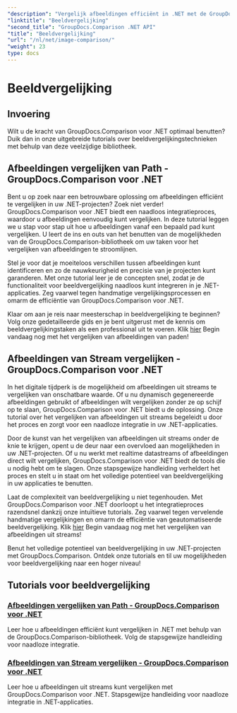 ```yaml
---
"description": "Vergelijk afbeeldingen efficiënt in .NET met de GroupDocs.Comparison-bibliotheek. Stapsgewijze tutorials voor naadloze integratie vanuit pad of stream."
"linktitle": "Beeldvergelijking"
"second_title": "GroupDocs.Comparison .NET API"
"title": "Beeldvergelijking"
"url": "/nl/net/image-comparison/"
"weight": 23
type: docs
---
```

# Beeldvergelijking


## Invoering

Wilt u de kracht van GroupDocs.Comparison voor .NET optimaal benutten? Duik dan in onze uitgebreide tutorials over beeldvergelijkingstechnieken met behulp van deze veelzijdige bibliotheek.

## Afbeeldingen vergelijken van Path - GroupDocs.Comparison voor .NET

Bent u op zoek naar een betrouwbare oplossing om afbeeldingen efficiënt te vergelijken in uw .NET-projecten? Zoek niet verder! GroupDocs.Comparison voor .NET biedt een naadloos integratieproces, waardoor u afbeeldingen eenvoudig kunt vergelijken. In deze tutorial leggen we u stap voor stap uit hoe u afbeeldingen vanaf een bepaald pad kunt vergelijken. U leert de ins en outs van het benutten van de mogelijkheden van de GroupDocs.Comparison-bibliotheek om uw taken voor het vergelijken van afbeeldingen te stroomlijnen.

Stel je voor dat je moeiteloos verschillen tussen afbeeldingen kunt identificeren en zo de nauwkeurigheid en precisie van je projecten kunt garanderen. Met onze tutorial leer je de concepten snel, zodat je de functionaliteit voor beeldvergelijking naadloos kunt integreren in je .NET-applicaties. Zeg vaarwel tegen handmatige vergelijkingsprocessen en omarm de efficiëntie van GroupDocs.Comparison voor .NET.

Klaar om aan je reis naar meesterschap in beeldvergelijking te beginnen? Volg onze gedetailleerde gids en je bent uitgerust met de kennis om beeldvergelijkingstaken als een professional uit te voeren. Klik [hier](./compare-images-from-path/) Begin vandaag nog met het vergelijken van afbeeldingen van paden!

## Afbeeldingen van Stream vergelijken - GroupDocs.Comparison voor .NET

In het digitale tijdperk is de mogelijkheid om afbeeldingen uit streams te vergelijken van onschatbare waarde. Of u nu dynamisch gegenereerde afbeeldingen gebruikt of afbeeldingen wilt vergelijken zonder ze op schijf op te slaan, GroupDocs.Comparison voor .NET biedt u de oplossing. Onze tutorial over het vergelijken van afbeeldingen uit streams begeleidt u door het proces en zorgt voor een naadloze integratie in uw .NET-applicaties.

Door de kunst van het vergelijken van afbeeldingen uit streams onder de knie te krijgen, opent u de deur naar een overvloed aan mogelijkheden in uw .NET-projecten. Of u nu werkt met realtime datastreams of afbeeldingen direct wilt vergelijken, GroupDocs.Comparison voor .NET biedt de tools die u nodig hebt om te slagen. Onze stapsgewijze handleiding verheldert het proces en stelt u in staat om het volledige potentieel van beeldvergelijking in uw applicaties te benutten.

Laat de complexiteit van beeldvergelijking u niet tegenhouden. Met GroupDocs.Comparison voor .NET doorloopt u het integratieproces razendsnel dankzij onze intuïtieve tutorials. Zeg vaarwel tegen vervelende handmatige vergelijkingen en omarm de efficiëntie van geautomatiseerde beeldvergelijking. Klik [hier](./compare-images-from-stream/) Begin vandaag nog met het vergelijken van afbeeldingen uit streams!

Benut het volledige potentieel van beeldvergelijking in uw .NET-projecten met GroupDocs.Comparison. Ontdek onze tutorials en til uw mogelijkheden voor beeldvergelijking naar een hoger niveau!
## Tutorials voor beeldvergelijking
### [Afbeeldingen vergelijken van Path - GroupDocs.Comparison voor .NET](./compare-images-from-path/)
Leer hoe u afbeeldingen efficiënt kunt vergelijken in .NET met behulp van de GroupDocs.Comparison-bibliotheek. Volg de stapsgewijze handleiding voor naadloze integratie.
### [Afbeeldingen van Stream vergelijken - GroupDocs.Comparison voor .NET](./compare-images-from-stream/)
Leer hoe u afbeeldingen uit streams kunt vergelijken met GroupDocs.Comparison voor .NET. Stapsgewijze handleiding voor naadloze integratie in .NET-applicaties.